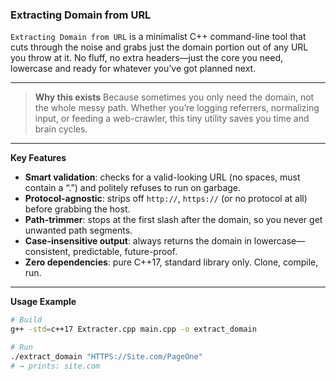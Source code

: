 ### **Extracting Domain from URL**

`Extracting Domain from URL` is a minimalist C++ command-line tool that cuts through the noise and grabs just the domain portion out of any URL you throw at it. No fluff, no extra headers—just the core you need, lowercase and ready for whatever you’ve got planned next.

---

> **Why this exists**
> Because sometimes you only need the domain, not the whole messy path. Whether you’re logging referrers, normalizing input, or feeding a web-crawler, this tiny utility saves you time and brain cycles.

---

**Key Features**

* **Smart validation**: checks for a valid-looking URL (no spaces, must contain a “.”) and politely refuses to run on garbage.
* **Protocol-agnostic**: strips off `http://`, `https://` (or no protocol at all) before grabbing the host.
* **Path-trimmer**: stops at the first slash after the domain, so you never get unwanted path segments.
* **Case-insensitive output**: always returns the domain in lowercase—consistent, predictable, future-proof.
* **Zero dependencies**: pure C++17, standard library only. Clone, compile, run.

---

**Usage Example**

```bash
# Build
g++ -std=c++17 Extracter.cpp main.cpp -o extract_domain

# Run
./extract_domain "HTTPS://Site.com/PageOne"
# → prints: site.com
```